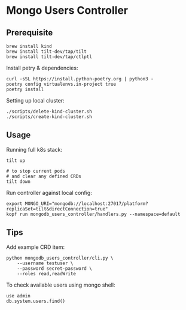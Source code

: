 # Mongo Users Controller

## Prerequisite

```
brew install kind
brew install tilt-dev/tap/tilt
brew install tilt-dev/tap/ctlptl
```

Install petry & dependencies:

```
curl -sSL https://install.python-poetry.org | python3 -
poetry config virtualenvs.in-project true
poetry install
```

Setting up local cluster:

```
./scripts/delete-kind-cluster.sh
./scripts/create-kind-cluster.sh
```

## Usage

Running full k8s stack:

```
tilt up

# to stop current pods
# and clear any defined CRDs
tilt down
```

Run controller against local config:

```
export MONGO_URI="mongodb://localhost:27017/platform?replicaSet=tilt&directConnection=true"
kopf run mongodb_users_controller/handlers.py --namespace=default
```


## Tips

Add example CRD item:

```
python mongodb_users_controller/cli.py \
    --username testuser \
    --password secret-password \
    --roles read,readWrite
```

To check available users using mongo shell:

```
use admin
db.system.users.find()
```